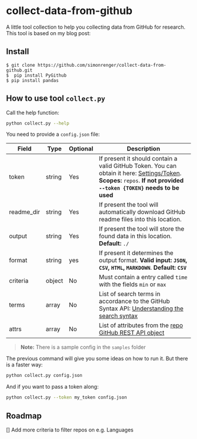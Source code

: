 # collect-data-from-github
A little tool collection to help you collecting data from GitHub for research. This tool is based on my blog post: []()

## Install

```
$ git clone https://github.com/simonrenger/collect-data-from-github.git
$  pip install PyGithub
$ pip install pandas
```

## How to use tool `collect.py` 

Call the help function:

```bash
python collect.py --help
```

You need to provide a `config.json` file:

| Field      | Type          | Optional | Description                                                  |
| ---------- | ------------- | -------- | ------------------------------------------------------------ |
| token      | string        | Yes      | If present it should contain a valid GitHub Token. You can obtain it here: [Settings/Token](https://github.com/settings/tokens).  **Scopes:** `repos`. **If not provided `--token {TOKEN}` needs to be used** |
| readme_dir | string        | Yes      | If present the tool will automatically download GitHub readme files into this location. |
| output     | string        | Yes      | If present the tool will store the found data in this location. **Default:** `./` |
| format     | string        | yes      | If present it determines the output format. **Valid input: `JSON`, `CSV`, `HTML`, `MARKDOWN`**. **Default: `CSV`** |
| criteria   | object        | No       | Must contain a entry called `time` with the fields `min` or `max` |
| terms      | array<string> | No       | List of search terms in accordance to the GitHub Syntax API: [Understanding the search syntax](https://docs.github.com/en/search-github/getting-started-with-searching-on-github/understanding-the-search-syntax) |
| attrs      | array<string> | No       | List of attributes from the [repo GitHub REST API object](https://docs.github.com/en/rest/reference/repos) |

> **Note:** There is a sample config in the `samples` folder

The previous command will give you some ideas on how to run it. But there is a faster way:

```bash
python collect.py config.json
```

And if you want to pass a token along:

```bash
python collect.py --token my_token config.json 
```

## Roadmap

[] Add more criteria to filter repos on e.g. Languages
